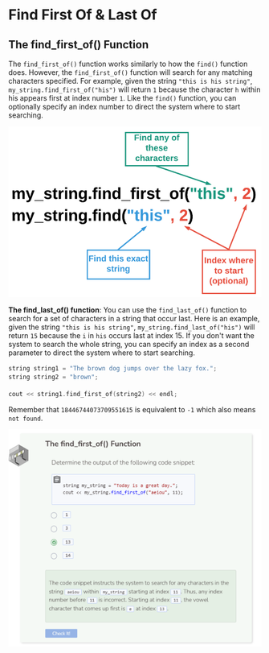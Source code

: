 # Find First Of & Last Of
## The find_first_of() Function
The `find_first_of()` function works similarly to how the `find()` function does. However, the `find_first_of()` function will search for any matching characters specified. For example, given the string `"this is his string"`, `my_string.find_first_of("his")` will return `1` because the character `h` within his appears first at index number `1`. Like the `find()` function, you can optionally specify an index number to direct the system where to start searching.

![find_first_of](_assets/find_first_of.png)

**The find_last_of() function**: You can use the `find_last_of()` function to search for a set of characters in a string that occur last. Here is an example, given the string `"this is his string"`, `my_string.find_last_of("his")` will return `15` because the `i` in `his` occurs last at index 15. If you don't want the system to search the whole string, you can specify an index as a second parameter to direct the system where to start searching.

```cpp
string string1 = "The brown dog jumps over the lazy fox.";
string string2 = "brown";

cout << string1.find_first_of(string2) << endl;
```

Remember that `18446744073709551615` is equivalent to `-1` which also means `not found`.

![Question 1](_assets/Q1.png)